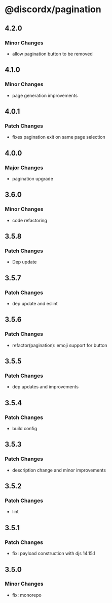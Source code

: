 # @discordx/pagination

## 4.2.0

### Minor Changes

- allow pagination button to be removed

## 4.1.0

### Minor Changes

- page generation improvements

## 4.0.1

### Patch Changes

- fixes pagination exit on same page selection

## 4.0.0

### Major Changes

- pagination upgrade

## 3.6.0

### Minor Changes

- code refactoring

## 3.5.8

### Patch Changes

- Dep update

## 3.5.7

### Patch Changes

- dep update and eslint

## 3.5.6

### Patch Changes

- refactor(pagination): emoji support for button

## 3.5.5

### Patch Changes

- dep updates and improvements

## 3.5.4

### Patch Changes

- build config

## 3.5.3

### Patch Changes

- description change and minor improvements

## 3.5.2

### Patch Changes

- lint

## 3.5.1

### Patch Changes

- fix: payload construction with djs 14.15.1

## 3.5.0

### Minor Changes

- fix: monorepo
